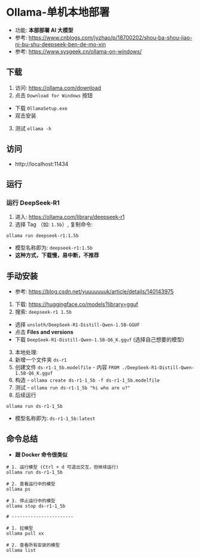 # Ollama-单机本地部署
- 功能: **本部部署 AI 大模型**
- 参考: https://www.cnblogs.com/jyzhao/p/18700202/shou-ba-shou-jiao-ni-bu-shu-deepseek-ben-de-mo-xin
- 参考: https://www.sysgeek.cn/ollama-on-windows/


## 下载
1. 访问: https://ollama.com/download
2. 点击 `Download for Windows` 按钮
  - 下载 `OllamaSetup.exe`
  - 双击安装
3. 测试 `ollama -h`


## 访问
- http://localhost:11434


## 运行
### 运行 DeepSeek-R1
1. 进入: https://ollama.com/library/deepseek-r1
2. 选择 Tag （如: `1.5b`）, 复制命令: 
```shell
ollama run deepseek-r1:1.5b
```
- 模型名称即为: `deepseek-r1:1.5b`
- **这种方式，下载慢，易中断，不推荐**


## 手动安装
- 参考: https://blog.csdn.net/yuuuuuuuk/article/details/140143975
1. 下载: https://huggingface.co/models?library=gguf
2. 搜索: `deepseek-r1 1.5b`
  - 选择 `unsloth/DeepSeek-R1-Distill-Qwen-1.5B-GGUF`
  - 点击 **Files and versions**
  - 下载 `DeepSeek-R1-Distill-Qwen-1.5B-Q6_K.gguf` (选择自己想要的模型)
3. 本地处理:
  1. 新增一个文件夹 `ds-r1`
  2. 创建文件 `ds-r1-1_5b.modelfile`
    - 内容 `FROM ./DeepSeek-R1-Distill-Qwen-1.5B-Q6_K.gguf`
  3. 构造
    - `ollama create ds-r1-1_5b -f ds-r1-1_5b.modelfile`
  4. 测试
    - `ollama run ds-r1-1_5b "hi who are u?"`
4. 后续运行
```shell
ollama run ds-r1-1_5b
```
- 模型名称即为: `ds-r1-1_5b:latest`


## 命令总结
- **跟 Docker 命令很类似**
```shell
# 1. 运行模型 (Ctrl + d 可退出交互，但继续运行)
ollama run ds-r1-1_5b

# 2. 查看运行中的模型
ollama ps

# 3. 停止运行中的模型
ollama stop ds-r1-1_5b

# -----------------------

# 1. 拉模型
ollama pull xx

# 2. 查看所有安装的模型
ollama list
```